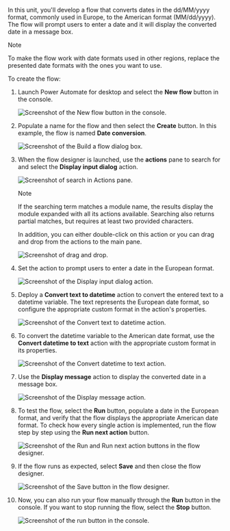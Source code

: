 In this unit, you'll develop a flow that converts dates in the dd/MM/yyyy format, commonly used in Europe, to the American format (MM/dd/yyyy). The flow will prompt users to enter a date and it will display the converted date in a message box. 

> [!NOTE]
> Το make the flow work with date formats used in other regions, replace the presented date formats with the ones you want to use.

To create the flow:

1. Launch Power Automate for desktop and select the **New flow** button in the console.

    ![Screenshot of the New flow button in the console.](..\media\console-new-flow.png)

1. Populate a name for the flow and then select the **Create** button. In this example, the flow is named **Date conversion**.

    ![Screenshot of the Build a flow dialog box.](..\media\console-build-new-flow.png)

1. When the flow designer is launched, use the **actions** pane to search for and select the **Display input dialog** action. 
    
    ![Screenshot of search in Actions pane.](..\media\actions-search.png)

    > [!NOTE]
    > If the searching term matches a module name, the results display the module expanded with all its actions available. Searching also returns partial matches, but requires at least two provided characters.

	In addition, you can either double-click on this action or you can drag and drop from the actions to the main pane.

	![Screenshot of drag and drop.](..\media\drag-and-drop.png)

1. Set the action to prompt users to enter a date in the European format.

    ![Screenshot of the Display input dialog action.](..\media\display-input-dialog-action.png)

1. Deploy a **Convert text to datetime** action to convert the entered text to a datetime variable. The text represents the European date format, so configure the appropriate custom format in the action's properties.

    ![Screenshot of the Convert text to datetime action.](..\media\convert-text-to-datetime-action.png)

1. To convert the datetime variable to the American date format, use the **Convert datetime to text** action with the appropriate custom format in its properties.

    ![Screenshot of the Convert datetime to text action.](..\media\convert-datetime-to-text-action.png)

1. Use the **Display message** action to display the converted date in a message box.

    ![Screenshot of the Display message action.](..\media\display-message-action.png)

1. To test the flow, select the **Run** button, populate a date in the European format, and verify that the flow displays the appropriate American date format. To check how every single action is implemented, run the flow step by step using the **Run next action** button.

    ![Screenshot of the Run and Run next action buttons in the flow designer.](..\media\run-next-action-icon.png)

1. If the flow runs as expected, select **Save** and then close the flow designer.

    ![Screenshot of the Save button in the flow designer.](..\media\save-icon.png)

1. Now, you can also run your flow manually through the **Run** button in the console. If you want to stop running the flow, select the **Stop** button.

    ![Screenshot of the run button in the console.](..\media\run-date-conversion-flow.png)
